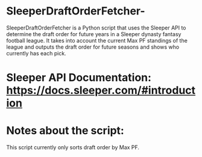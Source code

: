# SleeperDraftOrderFetcher-
SleeperDraftOrderFetcher is a Python script that uses the Sleeper API to determine the draft order for future years in a Sleeper dynasty fantasy football league. It takes into account the current Max PF standings of the league and outputs the draft order for future seasons and shows who currently has each pick. 

# Sleeper API Documentation: https://docs.sleeper.com/#introduction

# Notes about the script:
This script currently only sorts draft order by Max PF. 
